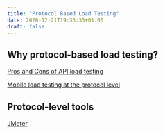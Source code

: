 ```yaml
---
title: "Protocol Based Load Testing"
date: 2020-12-21T19:33:33+01:00
draft: false
---
```


## Why protocol-based load testing?

[Pros and Cons of API load testing](/blog/20200818-pros-and-cons/)

[Mobile load testing at the protocol level](/blog/20200428-aaf13/)

## Protocol-level tools

[JMeter](/map/jmeter)